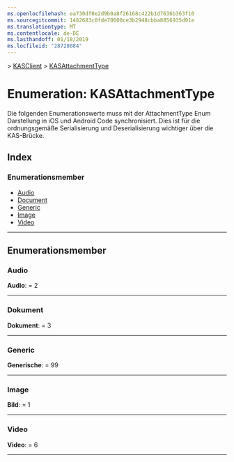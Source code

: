 ```yaml
---
ms.openlocfilehash: ea730df0e2d9b0a8f26168c422b1d7636b363f10
ms.sourcegitcommit: 1482683c0fde70600ce3b2948cbba8856935d91e
ms.translationtype: MT
ms.contentlocale: de-DE
ms.lasthandoff: 01/18/2019
ms.locfileid: "28728084"
---
```

[](../README.md) > [KASClient](../modules/kasclient.md) > [KASAttachmentType](../enums/kasclient.kasattachmenttype.md)

# <a name="enumeration-kasattachmenttype"></a>Enumeration: KASAttachmentType

Die folgenden Enumerationswerte muss mit der AttachmentType Enum Darstellung in iOS und Android Code synchronisiert. Dies ist für die ordnungsgemäße Serialisierung und Deserialisierung wichtiger über die KAS-Brücke.
## <a name="index"></a>Index 

### <a name="enumeration-members"></a>Enumerationsmember

* [Audio](kasclient.kasattachmenttype.md#audio)
* [Document](kasclient.kasattachmenttype.md#document)
* [Generic](kasclient.kasattachmenttype.md#generic)
* [Image](kasclient.kasattachmenttype.md#image)
* [Video](kasclient.kasattachmenttype.md#video)

---

## <a name="enumeration-members"></a>Enumerationsmember

<a id="audio"></a>

###  <a name="audio"></a>Audio

**Audio**: = 2

___

<a id="document"></a>

###  <a name="document"></a>Dokument

**Dokument**: = 3

___

<a id="generic"></a>

###  <a name="generic"></a>Generic

**Generische**: = 99

___

<a id="image"></a>

###  <a name="image"></a>Image

**Bild**: = 1

___

<a id="video"></a>

###  <a name="video"></a>Video

**Video**: = 6

___

